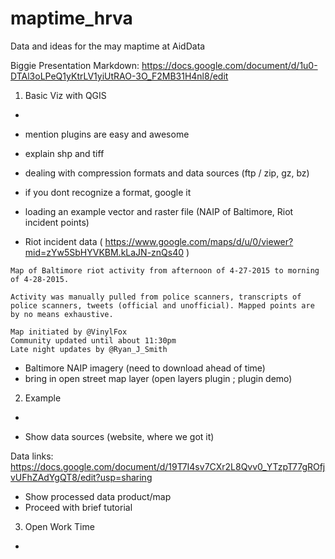 # maptime_hrva
Data and ideas for the may maptime at AidData

Biggie Presentation Markdown:
https://docs.google.com/document/d/1u0-DTAl3oLPeQ1yKtrLV1yiUtRAO-3O_F2MB31H4nl8/edit


1. Basic Viz with QGIS
-

- mention plugins are easy and awesome
- explain shp and tiff
- dealing with compression formats and data sources (ftp / zip, gz, bz)
- if you dont recognize a format, google it
- loading an example vector and raster file (NAIP of Baltimore, Riot incident points)
- Riot incident data ( https://www.google.com/maps/d/u/0/viewer?mid=zYw5SbHYVKBM.kLaJN-znQs40 )

```
Map of Baltimore riot activity from afternoon of 4-27-2015 to morning of 4-28-2015.

Activity was manually pulled from police scanners, transcripts of police scanners, tweets (official and unofficial). Mapped points are by no means exhaustive.

Map initiated by @VinylFox
Community updated until about 11:30pm
Late night updates by @Ryan_J_Smith
```

- Baltimore NAIP imagery (need to download ahead of time)
- bring in open street map layer (open layers plugin ; plugin demo)

2. Example
-

- Show data sources (website, where we got it)

Data links:
https://docs.google.com/document/d/19T7I4sv7CXr2L8Qvv0_YTzpT77gROfjvUFhZAdYgQT8/edit?usp=sharing

- Show processed data product/map
- Proceed with brief tutorial

3. Open Work Time
-






